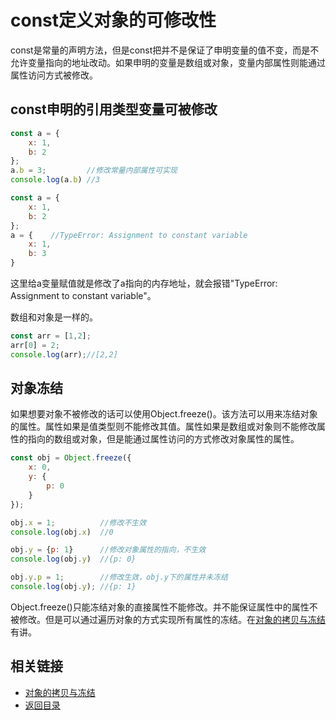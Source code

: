 # const定义对象的可修改性
const是常量的声明方法，但是const把并不是保证了申明变量的值不变，而是不允许变量指向的地址改动。如果申明的变量是数组或对象，变量内部属性则能通过属性访问方式被修改。
## const申明的引用类型变量可被修改
```javascript
const a = {
    x: 1,
    b: 2
};
a.b = 3;         //修改常量内部属性可实现
console.log(a.b) //3
```
```javascript
const a = {
    x: 1,
    b: 2
};
a = {    //TypeError: Assignment to constant variable
    x: 1,
    b: 3
}
```
这里给a变量赋值就是修改了a指向的内存地址，就会报错"TypeError: Assignment to constant variable"。

数组和对象是一样的。
```javascript
const arr = [1,2];
arr[0] = 2;
console.log(arr);//[2,2]
```
## 对象冻结
如果想要对象不被修改的话可以使用Object.freeze()。该方法可以用来冻结对象的属性。属性如果是值类型则不能修改其值。属性如果是数组或对象则不能修改属性的指向的数组或对象，但是能通过属性访问的方式修改对象属性的属性。
```javascript
const obj = Object.freeze({
    x: 0,
    y: {
        p: 0
    }
});

obj.x = 1;          //修改不生效
console.log(obj.x)  //0

obj.y = {p: 1}      //修改对象属性的指向，不生效
console.log(obj.y)  //{p: 0}

obj.y.p = 1;        //修改生效，obj.y下的属性并未冻结
console.log(obj.y); //{p: 1}
```
Object.freeze()只能冻结对象的直接属性不能修改。并不能保证属性中的属性不被修改。但是可以通过遍历对象的方式实现所有属性的冻结。在[对象的拷贝与冻结](/es6/const.md)有讲。

## 相关链接
* [对象的拷贝与冻结](/js/objectCopy&Freeze.md)
* [返回目录](/songshuangfei/front-end-note/)
